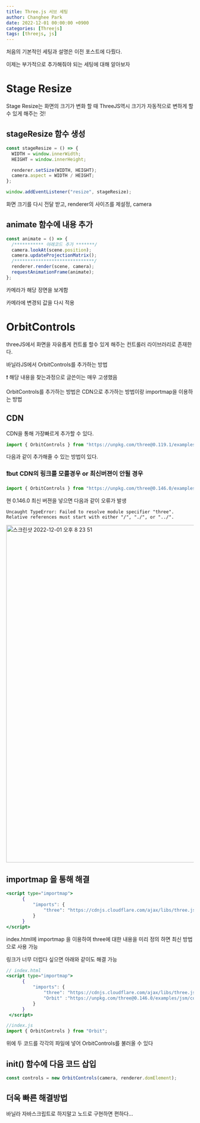 ```yaml
---
title: Three.js 서브 세팅
author: Changhee Park
date: 2022-12-01 00:00:00 +0900
categories: [Threejs]
tags: [threejs, js]
---
```


처음의 기본적인 세팅과 설명은 이전 포스트에 다뤘다.

이제는 부가적으로 추가해줘야 되는 세팅에 대해 알아보자

# Stage Resize

Stage Resize는 화면의 크기가 변화 할 때 ThreeJS역시 크기가 자동적으로 변하게 할 수 있게 해주는 것!

## stageResize 함수 생성

```jsx
const stageResize = () => {
  WIDTH = window.innerWidth;
  HEIGHT = window.innerHeight;

  renderer.setSize(WIDTH, HEIGHT);
  camera.aspect = WIDTH / HEIGHT;
};

window.addEventListener("resize", stageResize);
```

화면 크기를 다시 전달 받고, renderer의 사이즈를 제설정, camera

## animate 함수에 내용 추가

```jsx
const animate = () => {
  /*********** 아래코드 추가 *******/
  camera.lookAt(scene.position);
  camera.updateProjectionMatrix();
  /******************************/
  renderer.render(scene, camera);
  requestAnimationFrame(animate);
};
```

카메라가 해당 장면을 보게함

카메라에 변경되 값을 다시 적용

# OrbitControls

threeJS에서 화면을 자유롭게 컨트롤 할수 있게 해주는 컨트롤러 라이브러리로 존재한다.

바닐라JS에서 OrbitControls를 추가하는 방법

<aside>
❗ 해당 내용을 찾는과정으로 글쓴이는 매우 고생했음

</aside>

OrbitControls를 추가하는 방법은 CDN으로 추가하는 방법이랑 importmap을 이용하는 방법

## CDN

CDN을 통해 가장빠르게 추가할 수 있다.

```jsx
import { OrbitControls } from "https://unpkg.com/three@0.119.1/examples/jsm/controls/OrbitControls.js";
```

다음과 같이 추가해줄 수 있는 방법이 있다.

### ❗️but CDN의 링크를 모를경우 or 최신버젼이 안될 경우

```jsx
import { OrbitControls } from "https://unpkg.com/three@0.146.0/examples/jsm/controls/OrbitControls.js";
```

현 0.146.0 최신 버젼을 넣으면 다음과 같이 오류가 발생

`Uncaught TypeError: Failed to resolve module specifier "three". Relative references must start with either "/", "./", or "../".`

<img width="905" alt="스크린샷 2022-12-01 오후 8 23 51" src="https://user-images.githubusercontent.com/31761527/205043015-0da55d2d-bee4-42f9-ba34-6b228b3980c0.png">

## importmap 을 통해 해결

```jsx
<script type="importmap">
      {
          "imports": {
              "three": "https://cdnjs.cloudflare.com/ajax/libs/three.js/0.146.0/three.module.js"
          }
      }
</script>
```

index.html에 importmap 을 이용하여 three에 대한 내용을 미리 정의 하면 최신 방법으로 사용 가능

링크가 너무 더럽다 싶으면 아래와 같이도 해결 가능

```jsx
// index.html
<script type="importmap">
      {
          "imports": {
              "three": "https://cdnjs.cloudflare.com/ajax/libs/three.js/0.146.0/three.module.js",
              "Orbit" :"https://unpkg.com/three@0.146.0/examples/jsm/controls/OrbitControls.js"
          }
      }
 </script>

//index.js
import { OrbitControls } from "Orbit";
```

위에 두 코드를 각각의 파일에 넣어 OrbitControls를 불러올 수 있다

## init() 함수에 다음 코드 삽입

```jsx
const controls = new OrbitControls(camera, renderer.domElement);
```

## 더욱 빠른 해결방법

바닐라 자바스크립트로 하지말고 노드로 구현하면 편하다…
